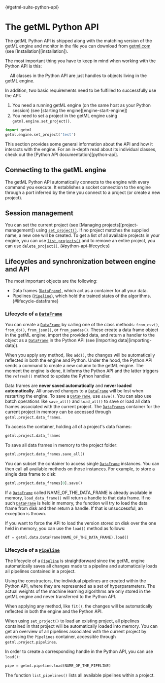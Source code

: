 [](){#getml-suite-python-api}
# The getML Python API

The getML Python API is shipped along with the matching version of the getML engine 
and monitor in the file you can download from [getml.com](https://getml.com) (see 
[Installation][installation]).

The most important thing you have to keep in mind when working with the Python API is this:

&nbsp;&nbsp;&nbsp;&nbsp;All classes in the Python API are just handles to objects living in the getML engine.

In addition, two basic requirements need to be fulfilled to successfully use the API:

1. You need a running getML engine (on the same host as your Python session) (see [starting the engine][engine-start-engine])
2. You need to set a project in the getML engine using `getml.engine.set_project()`.

```python
import getml
getml.engine.set_project('test')
```
This section provides some general information about the API and how it interacts 
with the engine. For an in-depth read about its individual classes, check out the 
[Python API documentation][python-api].

## Connecting to the getML engine

The getML Python API automatically connects to the engine with every command you execute. It establishes a socket connection to the engine through a port inferred by the time you connect to a project (or create a new project).

## Session management

You can set the current project (see [Managing projects][project-management]) using [`set_project()`](getml/engine/set_project). If no project matches the supplied name, a new one will be created. To get a list of all available projects in your engine, you can use [`list_projects()`](getml/engine/list_projects) and to remove an entire project, you can use [`delete_project()`](getml/engine/delete_project).
[](){#python-api-lifecycles}
## Lifecycles and synchronization between engine and API

The most important objects are the following:

- Data frames ([`DataFrame`](getml/data/DataFrame)), which act as a container for all your data.
- Pipelines ([`Pipeline`](getml/pipeline/Pipeline)), which hold the trained states of the algorithms.
[](){#lifecycle-dataframe}
### Lifecycle of a [`DataFrame`](getml/data/DataFrame)

You can create a [`DataFrame`](getml/data/DataFrame) by calling one of the class methods: `from_csv()`, `from_db()`, `from_json()`, or `from_pandas()`. These create a data frame object in the getML engine, import the provided data, and return a handler to the object as a [`DataFrame`](getml/data/DataFrame) in the Python API (see [Importing data][importing-data]).

When you apply any method, like `add()`, the changes will be automatically reflected in both the engine and Python. Under the hood, the Python API sends a command to create a new column to the getML engine. The moment the engine is done, it informs the Python API and the latter triggers the `refresh()` method to update the Python handler.

Data frames are **never saved automatically** and **never loaded automatically**. All unsaved changes to a [`DataFrame`](getml/data/DataFrame) will be lost when restarting the engine. To save a [`DataFrame`](getml/data/DataFrame), use `save()`. You can also use batch operations like `save_all()` and `load_all()` to save or load all data frames associated with the current project. The [`DataFrames`](getml/data/DataFrames) container for the current project in memory can be accessed through `getml.project.data_frames`.

To access the container, holding all of a project's data frames:

```python
getml.project.data_frames
```
To save all data frames in memory to the project folder:

```python
getml.project.data_frames.save_all()
```

You can subset the container to access single [`DataFrame`](getml/data/DataFrame) instances. You can then call all available methods on those instances. For example, to store a single data frame to disk:
```python
getml.project.data_frames[0].save()

```
If a [`DataFrame`](getml/data/DataFrame) called NAME_OF_THE_DATA_FRAME is already available in memory, `load_data_frame()` will return a handle to that data frame. If no such [`DataFrame`](getml/data/DataFrame) is held in memory, the function will try to load the data frame from disk and then return a handle. If that is unsuccessful, an exception is thrown.

If you want to force the API to load the version stored on disk over the one held in memory, you can use the `load()` method as follows:

```python
df = getml.data.DataFrame(NAME_OF_THE_DATA_FRAME).load()
```
### Lifecycle of a [`Pipeline`](getml/pipeline/Pipeline)

The lifecycle of a [`Pipeline`](getml/pipeline/Pipeline) is straightforward since the getML engine automatically saves all changes made to a pipeline and automatically loads all pipelines contained in a project.

Using the constructors, the individual pipelines are created within the Python API, where they are represented as a set of hyperparameters. The actual weights of the machine learning algorithms are only stored in the getML engine and never transferred to the Python API.

When applying any method, like `fit()`, the changes will be automatically reflected in both the engine and the Python API.

When using `set_project()` to load an existing project, all pipelines contained in that project will be automatically loaded into memory. You can get an overview of all pipelines associated with the current project by accessing the `Pipelines` container, accessible through `getml.project.pipelines`.

In order to create a corresponding handle in the Python API, you can use `load()`:
```python
pipe = getml.pipeline.load(NAME_OF_THE_PIPELINE)
```
The function `list_pipelines()` lists all available pipelines within a project.
